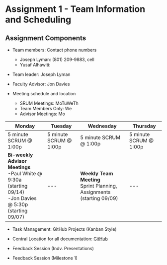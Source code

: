 # Assignment 1 - Team Information and Scheduling

## Assignment Components
* Team members: Contact phone numbers
  * Joseph Lyman: (801) 209-9883, cell
  * Yusaf Alhawiti: 

* Team leader: Joseph Lyman

* Faculty Advisor: Jon Davies

* Meeting schedule and location
  * SRUM Meetings: MoTuWeTh
  * Team Members Only: We
  * Advisor Meetings: Mo

| Monday  | Tuesday | Wednesday | Thursday  |
| --- | --- | --- | --- |
| 5 minute SCRUM @ 1:00p  | 5 minute SCRUM @ 1:00p  | 5 minute SCRUM @ 1:00p  | 5 minute SCRUM @ 1:00p  |
| **Bi-weekly Advisor Meetings** <br/> -Paul White @ 9:30a (starting 09/14) <br/> -Jon Davies @ 5:30p (starting 09/07) | --- | **Weekly Team Meeting** <br/> Sprint Planning, Assignments (starting 09/09)  | --- |

* Task Management: GitHub Projects (Kanban Style)

* Central Location for all documentation: [GitHub](https://github.com/j-lyman/hear-yourself)

* Feedback Session (Indv. Presentations)

* Feedback Session (Milestone 1)
